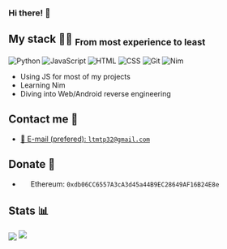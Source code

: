 <h3>Hi there! 👋</h3>

## My stack 👨‍💻	<sub>From most experience to least</sub>

![Python](https://img.shields.io/badge/-Python-%230075a8?logo=python&logoColor=white&style=flat-square) ![JavaScript](https://img.shields.io/badge/-JavaScript-%23e9d54c?logo=javascript&logoColor=white&style=flat-square) ![HTML](https://img.shields.io/badge/-HTML-%23de4b25?logo=html5&logoColor=white&style=flat-square) ![CSS](https://img.shields.io/badge/-CSS-%230174b8?logo=css3&logoColor=white&style=flat-square) ![Git](https://img.shields.io/badge/-Git-%23ea4f32?logo=git&logoColor=white&style=flat-square) ![Nim](https://img.shields.io/badge/-Nim-%23e9c241?logo=nim&logoColor=white&style=flat-square)

* Using JS for most of my projects
* Learning Nim
* Diving into Web/Android reverse engineering

## Contact me 💭
- <a href="mailto:crinny@protonmail.com">📩 E-mail (prefered): `ltmtp32@gmail.com`</a>

## Donate 💸
- <img src="https://cdn.iconscout.com/icon/free/png-256/ethereum-3-569581.png" width=16 height=16 align="center" /> Ethereum: `0xdb06CC6557A3cA3d45a44B9EC28649AF16B24E8e`

## Stats 📊
<img src="https://gpvc.arturio.dev/ltmtp32-dev" align="center" />
<img src="https://github-readme-stats.vercel.app/api?username=ltmtp32-dev&show_icons=true&count_private=true">
